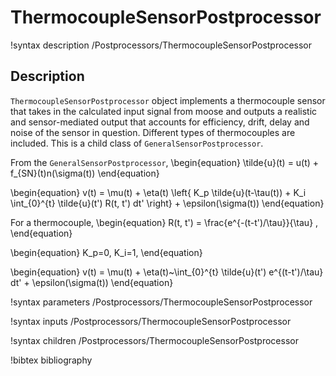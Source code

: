 # ThermocoupleSensorPostprocessor

!syntax description /Postprocessors/ThermocoupleSensorPostprocessor

## Description

`ThermocoupleSensorPostprocessor` object implements a thermocouple sensor that takes in the calculated input signal from moose and outputs a realistic and sensor-mediated output that accounts for efficiency, drift, delay and noise of the sensor in question. Different types of thermocouples are included. This is a child class of `GeneralSensorPostprocessor`.

From the `GeneralSensorPostprocessor`,
\begin{equation}
 \tilde{u}(t) =  u(t) + f_{SN}(t)n(\sigma(t)) 
\end{equation}

\begin{equation}
v(t) = \mu(t) + \eta(t) \left\{ K_p \tilde{u}(t-\tau(t)) + K_i \int_{0}^{t} \tilde{u}(t') R(t, t') dt' \right\} + \epsilon(\sigma(t))
\end{equation}

For a thermocouple,
\begin{equation}
R(t, t') = \frac{e^{-(t-t')/\tau}}{\tau} ,
\end{equation}

\begin{equation}
K_p=0, K_i=1,
\end{equation}

\begin{equation}
v(t) =  \mu(t) + \eta(t)~\int_{0}^{t} \tilde{u}(t') e^{(t-t')/\tau}  dt'  + \epsilon(\sigma(t))
\end{equation}


!syntax parameters /Postprocessors/ThermocoupleSensorPostprocessor

!syntax inputs /Postprocessors/ThermocoupleSensorPostprocessor

!syntax children /Postprocessors/ThermocoupleSensorPostprocessor

!bibtex bibliography